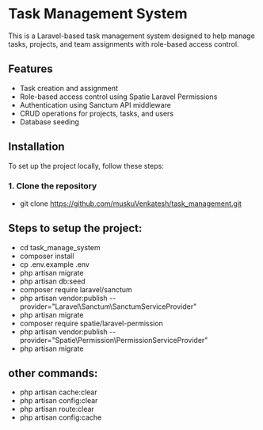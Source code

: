 # Task Management System

This is a Laravel-based task management system designed to help manage tasks, projects, and team assignments with role-based access control. 

## Features

- Task creation and assignment
- Role-based access control using Spatie Laravel Permissions
- Authentication using Sanctum API middleware
- CRUD operations for projects, tasks, and users
- Database seeding

## Installation

To set up the project locally, follow these steps:

### 1. Clone the repository
- git clone https://github.com/muskuVenkatesh/task_management.git

## Steps to setup the project:

- cd task_manage_system
- composer install
- cp .env.example .env
- php artisan migrate
- php artisan db:seed
- composer require laravel/sanctum
- php artisan vendor:publish --provider="Laravel\Sanctum\SanctumServiceProvider"
- php artisan migrate
- composer require spatie/laravel-permission
- php artisan vendor:publish --provider="Spatie\Permission\PermissionServiceProvider"
- php artisan migrate

## other commands:

- php artisan cache:clear
- php artisan config:clear
- php artisan route:clear
- php artisan config:cache























